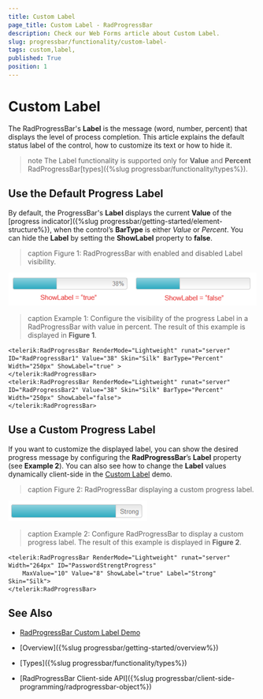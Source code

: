 ```yaml
---
title: Custom Label 
page_title: Custom Label - RadProgressBar
description: Check our Web Forms article about Custom Label.
slug: progressbar/functionality/custom-label-
tags: custom,label,
published: True
position: 1
---
```


# Custom Label 

The RadProgressBar's **Label** is the message (word, number, percent) that displays the level of process completion. This article explains the default status	label of the control, how to customize its text or how to hide it.

>note The Label functionality is supported only for **Value** and **Percent** RadProgressBar[types]({%slug progressbar/functionality/types%}).

## Use the Default Progress Label

By default, the ProgressBar's **Label** displays the current **Value** of the [progress indicator]({%slug progressbar/getting-started/element-structure%}), when the control’s **BarType** is either *Value* or *Percent*. You can hide the **Label** by setting the **ShowLabel** property to **false**.

>caption Figure 1: RadProgressBar with enabled and disabled Label visibility.

![progress-bar-custom-label-visibility](images/progress-bar-custom-label-visibility.png)

>caption Example 1: Configure the visibility of the progress Label in a RadProgressBar with value in percent. The result of this example is displayed in **Figure 1**.

````ASP.NET
<telerik:RadProgressBar RenderMode="Lightweight" runat="server" ID="RadProgressBar1" Value="38" Skin="Silk" BarType="Percent" Width="250px" ShowLabel="true" >
</telerik:RadProgressBar>
<telerik:RadProgressBar RenderMode="Lightweight" runat="server" ID="RadProgressBar2" Value="38" Skin="Silk" BarType="Percent" Width="250px" ShowLabel="false">
</telerik:RadProgressBar>
````



## Use a Custom Progress Label

If you want to customize the displayed label, you can show the desired progress message by configuring the **RadProgressBar**’s **Label** property (see **Example 2**). You can also see how to change the **Label** values dynamically client-side in the [Custom Label](https://demos.telerik.com/aspnet-ajax/progress-bar/functionality/custom-label/defaultcs.aspx) demo.

>caption Figure 2: RadProgressBar displaying a custom progress label.

![progress-bar-custom-label](images/progress-bar-custom-label.png)

>caption Example 2: Configure RadProgressBar to display a custom progress label. The result of this example is displayed in **Figure 2**.

````ASP.NET
<telerik:RadProgressBar RenderMode="Lightweight" runat="server" Width="264px" ID="PasswordStrengtProgress" 
	MaxValue="10" Value="8" ShowLabel="true" Label="Strong" Skin="Silk">
</telerik:RadProgressBar>
````

## See Also

 * [RadProgressBar Custom Label Demo](https://demos.telerik.com/aspnet-ajax/progress-bar/functionality/custom-label/defaultcs.aspx)

 * [Overview]({%slug progressbar/getting-started/overview%})

 * [Types]({%slug progressbar/functionality/types%})

 * [RadProgressBar Client-side API]({%slug progressbar/client-side-programming/radprogressbar-object%})
